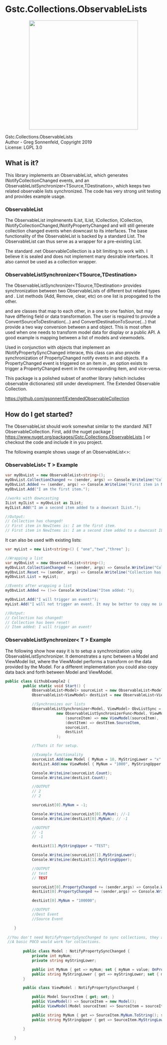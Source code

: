 # Gstc.Collections.ObservableLists
<p align="center">
  <img src="https://user-images.githubusercontent.com/686792/53543486-0e638800-3ae0-11e9-9566-6d2f18a28e61.jpg" height="350">
</p>


Gstc.Collections.ObservableLists <br>
Author - Greg Sonnenfeld, Copyright 2019 <br>
License: LGPL 3.0 <br>

## What is it?
This library implements an ObservableList<T>, which generates INotifyCollectionChanged events, and an 
ObservableListSynchronizer<TSource,TDestination>, which keeps two related observable lists synchronized. The code has very strong
unit testing and provides example usage.

### ObservableList<T>
The ObservableList<T> implmenents IList, IList<T>, ICollection, ICollection, INotifyCollectionChanged,INotifyPropertyChanged and will
still generate collection changed events when downcast to its interfaces. The base functionality of the ObservableList<T> is backed
by a standard List<T>. The ObservableList can thus serve as a wrapper for a pre-existing List<T>. 

The standard .net ObservableCollection is a bit limiting to work with. I believe it is sealed and does not implement many desirable
interfaces. It also cannot be used as a collection wrapper.

### ObservableListSynchronizer<TSource,TDestination>
The ObservableListSynchronizer<TSource,TDestination> provides synchronization between two ObservableLists of different but related 
types <TSource> and <TDestination>. List methods (Add, Remove, clear, etc) on one list is propogated to the other.

<TSource> and <TDestination> are classes that map to each other, in a one to one fashion, but may have differing field or 
data transformation. The user is required to provide a ConvertSourceToDestination(...) and ConvertDestinationToSource(...) that provide a two way conversion
between a <TSource> and <TDestination> object. This is most often used when one needs to transform model data for display or 
a public API. A good example is mapping between a list of models and viewmodels. 

Used in conjunction with objects that implement an INotifyPropertySyncChanged interace, this class can also provide synchronization 
of PropertyChanged notify events in <TSource> and <TDestination> objects. If a PropertyChanged event is triggered on an item in 
<TSource>, an option exists to trigger a PropertyChanged event in the corresponding <TDestination> item, and vice-versa.

This package is a polished subset of another library (which includes observable dictionaries) still under development. The Extended Observable Collection. 

https://github.com/gsonnenf/ExtendedObservableCollection

## How do I get started?

The ObservableList<T> should work somewhat similar to the standard .NET ObservableCollection<T>. First, add the nuget package 
[ https://www.nuget.org/packages/Gstc.Collections.ObservableLists ] or checkout the code and include it in you project. 

The following example shows usage of an ObservableList<>:

### ObservableList< T > Example
```csharp
var myObvList = new ObservableList<string>();
myObvList.CollectionChanged += (sender, args) => Console.Writeline("Collection has changed!");
myObvList.Added += (sender, args) => Console.Writeline("First item in NewItems is: " + args.NewItems[0]);
myObvList.Add("I am the first item.");

//works with downcasting
IList myIList = myObvList as IList;
myIList.Add("I am a second item added to a downcast IList.");

//Output:
// Collection has changed!
// First item in NewItems is: I am the first item.
// First item in NewItems is: I am a second item added to a downcast IList.
```

It can also be used with existing lists:

```csharp
var myList = new List<string>() { "one","two","three" };

//Wrapping a list
var myObvList = new ObservableList<string>();
myObvList.CollectionChanged += (sender, args) => Console.Writeline("Collection has changed!");
myObvList.Reset += (sender, args) => Console.Writeline("Collection has been reset!");
myObvList.List = myList;

//Events after wrapping a list
myObvList.Added += ()=> Console.Writeline("Item added: ");

myObvList.Add("I will trigger an event!");
myList.Add("I will not trigger an event. It may be better to copy me into an observable list if this will happen.");

//Output:
// Collection has changed!
// Collection has been reset!
// Item added: I will trigger an event!

``` 

### ObservableListSynchronizer< T > Example

The following show how easy it is to setup a synchronization using ObservableListSynchronizer. It demonstrates a sync between
a Model and ViewModel list, where the ViewModel performs a transform on the data provided by the Model. For a different implementation
you could also copy data back and forth between Model and ViewModel.

```csharp
public class GithubExample2 {
        public static void Start() {
            ObservableList<Model> sourceList = new ObservableList<Model>();
            ObservableList<ViewModel> destList = new ObservableList<ViewModel>();

            //Synchronizes our lists
            ObservableListSynchronizer<Model, ViewModel> ObvListSync =
                       new ObservableListSynchronizerFunc<Model, ViewModel>(
                           (sourceItem) => new ViewModel(sourceItem),
                           (destItem) => destItem.SourceItem,
                           sourceList,
                           destList
                       );

            //Thats it for setup.

            //Example functionality
            sourceList.Add(new Model { MyNum = 10, MyStringLower = "x" });
            destList.Add(new ViewModel { MyNum = "1000", MyStringUpper = "A" });

            Console.WriteLine(sourceList.Count); 
            Console.WriteLine(destList.Count);

            //OUTPUT
            // 2
            // 2

            sourceList[0].MyNum = -1;

            Console.WriteLine(sourceList[0].MyNum); //-1
            Console.WriteLine(destList[0].MyNum); // -1

            //OUTPUT
            // -1
            // -1

            destList[1].MyStringUpper = "TEST";

            Console.WriteLine(sourceList[1].MyStringLower); 
            Console.WriteLine(destList[1].MyStringUpper);

            //OUTPUT
            // test
            // TEST

            sourceList[0].PropertyChanged += (sender,args) => Console.WriteLine("Source Event");
            destList[0].PropertyChanged += (sender,args) => Console.WriteLine("Dest Event");

            destList[0].MyNum = "100000";

            //OUTPUT
            //Dest Event
            //Source Event

    }
    
 //You don't need NotifyPropertySyncChanged to sync collections, they are used to sync item properties. 
 //A basic POCO would work for collections.
 
        public class Model : NotifyPropertySyncChanged {   
            private int myNum;
            private string myStringLower;

            public int MyNum { get => myNum; set { myNum = value; OnPropertyChanged(null); } }
            public string MyStringLower { get => myStringLower; set { myStringLower = value; OnPropertyChanged(null); } }
        }

        public class ViewModel : NotifyPropertySyncChanged {

            public Model SourceItem { get; set; }
            public ViewModel() => SourceItem = new Model();
            public ViewModel(Model sourceItem) => SourceItem = sourceItem;

            public string MyNum { get => SourceItem.MyNum.ToString(); set => SourceItem.MyNum = int.Parse(value); }
            public string MyStringUpper { get => SourceItem.MyStringLower.ToUpper(); set => SourceItem.MyStringLower = value.ToLower(); }

        }

    }
``` 
